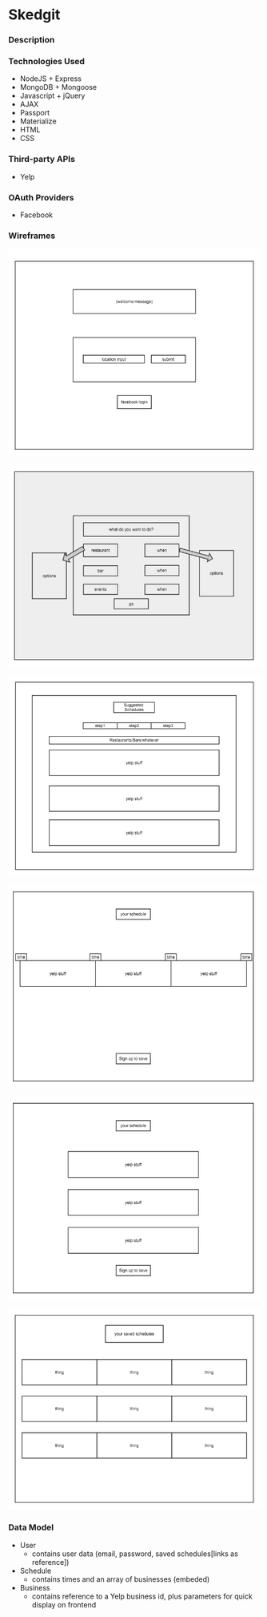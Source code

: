 # Skedgit

### Description

### Technologies Used

- NodeJS + Express
- MongoDB + Mongoose
- Javascript + jQuery
- AJAX
- Passport
- Materialize
- HTML
- CSS

### Third-party APIs

- Yelp

### OAuth Providers

- Facebook

### Wireframes

  ![intial_screen](wireframes/intial_screen.png)

 ![second_screen](wireframes/second_screen.png)

 ![third_screen](wireframes/third_screen.png)

![schedule_display_desktop](wireframes/schedule_display_desktop.png)

 ![schedule_display_mobile](wireframes/schedule_display_mobile.png)

 ![profile_screen](wireframes/profile_screen.png)

### Data Model

- User
  - contains user data (email, password, saved schedules[links as reference])
- Schedule
  - contains times and an array of businesses (embeded)
- Business
  - contains reference to a Yelp business id, plus parameters for quick display on frontend